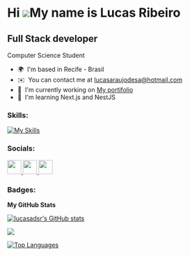 Hi ![](https://user-images.githubusercontent.com/18350557/176309783-0785949b-9127-417c-8b55-ab5a4333674e.gif)My name is Lucas Ribeiro
=====================================================================================================================================

Full Stack developer
--------------------

Computer Science Student

*   🌍  I'm based in Recife - Brasil
*   ✉️  You can contact me at [lucasaraujodesa@hotmail.com](mailto:lucasaraujodesa@hotmail.com)
*   🚀  I'm currently working on [My portifolio](http://github.com/lucasadsr/portifolio)
*   🧠  I'm learning Next.js and NestJS

### Skills:
[![My Skills](https://skillicons.dev/icons?i=react,tailwind,next,nestjs,nodejs,typescript,prisma,styledcomponents,html,css)](https://skillicons.dev)

### Socials:

<p align="left"> <a href="https://discord.com/users/ribeirolucas" target="_blank" rel="noreferrer"> <picture> <source media="(prefers-color-scheme: dark)" srcset="https://raw.githubusercontent.com/danielcranney/readme-generator/main/public/icons/socials/discord.svg" /> <source media="(prefers-color-scheme: light)" srcset="https://raw.githubusercontent.com/danielcranney/readme-generator/main/public/icons/socials/discord.svg" /> <img src="https://raw.githubusercontent.com/danielcranney/readme-generator/main/public/icons/socials/discord.svg" width="32" height="32" /> </picture> </a> <a href="https://www.github.com/lucasadsr" target="_blank" rel="noreferrer"> <picture> <source media="(prefers-color-scheme: dark)" srcset="https://raw.githubusercontent.com/danielcranney/readme-generator/main/public/icons/socials/github-dark.svg" /> <source media="(prefers-color-scheme: light)" srcset="https://raw.githubusercontent.com/danielcranney/readme-generator/main/public/icons/socials/github.svg" /> <img src="https://raw.githubusercontent.com/danielcranney/readme-generator/main/public/icons/socials/github.svg" width="32" height="32" /> </picture> </a> <a href="https://www.linkedin.com/in/lucasadsr" target="_blank" rel="noreferrer"> <picture> <source media="(prefers-color-scheme: dark)" srcset="https://raw.githubusercontent.com/danielcranney/readme-generator/main/public/icons/socials/linkedin-dark.svg" /> <source media="(prefers-color-scheme: light)" srcset="https://raw.githubusercontent.com/danielcranney/readme-generator/main/public/icons/socials/linkedin.svg" /> <img src="https://raw.githubusercontent.com/danielcranney/readme-generator/main/public/icons/socials/linkedin.svg" width="32" height="32" /> </picture> </a></p>

### Badges:

<b>My GitHub Stats</b>

<a href="http://www.github.com/lucasadsr"><img src="https://github-readme-stats.vercel.app/api?username=lucasadsr&show_icons=true&hide=&count_private=true&title_color=0891b2&text_color=ffffff&icon_color=0891b2&bg_color=1c1917&hide_border=true&show_icons=true" alt="lucasadsr's GitHub stats" /></a>

<a href="http://www.github.com/lucasadsr"><img src="https://github-readme-streak-stats.herokuapp.com/?user=lucasadsr&stroke=ffffff&background=1c1917&ring=0891b2&fire=0891b2&currStreakNum=ffffff&currStreakLabel=0891b2&sideNums=ffffff&sideLabels=ffffff&dates=ffffff&hide_border=true" /></a>

<a href="https://github.com/lucasadsr" align="left"><img src="https://github-readme-stats.vercel.app/api/top-langs/?username=lucasadsr&langs_count=10&title_color=0891b2&text_color=ffffff&icon_color=0891b2&bg_color=1c1917&hide_border=true&locale=en&custom_title=Top%20%Languages" alt="Top Languages" /></a>
